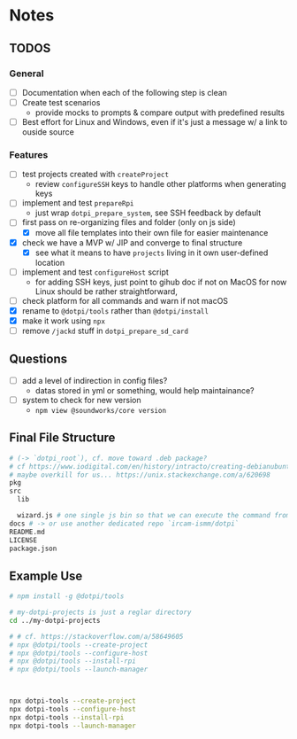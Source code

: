 # Notes

## TODOS

### General

- [ ] Documentation when each of the following step is clean
- [ ] Create test scenarios
  - provide mocks to prompts & compare output with predefined results
- [ ] Best effort for Linux and Windows, even if it's just a message w/ a link to ouside source

### Features

- [ ] test projects created with `createProject`
  + review `configureSSH` keys to handle other platforms when generating keys
- [ ] implement and test `prepareRpi`
  - just wrap `dotpi_prepare_system`, see SSH feedback by default
- [ ] first pass on re-organizing files and folder (only on js side)
  + [x] move all file templates into their own file for easier maintenance
- [x] check we have a MVP w/ JIP and converge to final structure
  + [x] see what it means to have `projects` living in it own user-defined location
- [ ] implement and test `configureHost` script
  + for adding SSH keys, just point to gihub doc if not on MacOS for now
    Linux should be rather straightforward,
- [ ] check platform for all commands and warn if not macOS
- [x] rename to `@dotpi/tools` rather than `@dotpi/install`
- [x] make it work using `npx`
- [ ] remove `/jackd` stuff in `dotpi_prepare_sd_card`

## Questions

- [ ] add a level of indirection in config files?
  + datas stored in yml or something, would help maintainance?
- [ ] system to check for new version
  + `npm view @soundworks/core version`


## Final File Structure

```sh
# (-> `dotpi_root`), cf. move toward .deb package?
# cf https://www.iodigital.com/en/history/intracto/creating-debianubuntu-deb-packages
# maybe overkill for us... https://unix.stackexchange.com/a/620698
pkg
src
  lib

  wizard.js # one single js bin so that we can execute the command from npx, cf. above
docs # -> or use another dedicated repo `ircam-ismm/dotpi`
README.md
LICENSE
package.json
```

## Example Use

```sh
# npm install -g @dotpi/tools

# my-dotpi-projects is just a reglar directory
cd ../my-dotpi-projects

# # cf. https://stackoverflow.com/a/58649605
# npx @dotpi/tools --create-project
# npx @dotpi/tools --configure-host
# npx @dotpi/tools --install-rpi
# npx @dotpi/tools --launch-manager



npx dotpi-tools --create-project
npx dotpi-tools --configure-host
npx dotpi-tools --install-rpi
npx dotpi-tools --launch-manager
```